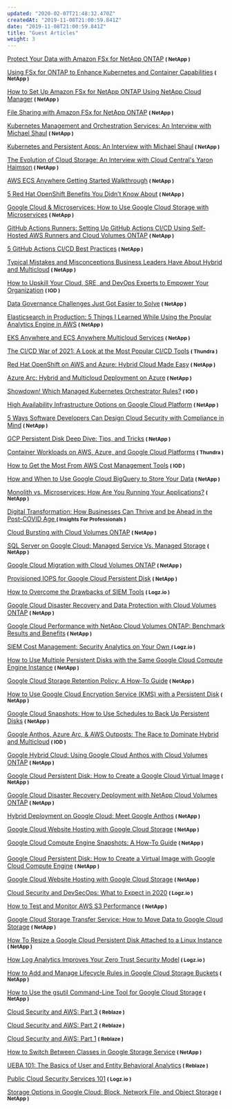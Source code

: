 ```yaml
---
updated: "2020-02-07T21:48:32.470Z"
createdAt: "2019-11-08T21:00:59.841Z"
date: "2019-11-08T21:00:59.841Z"
title: "Guest Articles"
weight: 3
---
```

<style type = "text/css">
.markdown h4 { font-size: 1.1rem !important; }
</style>

<a href="https://cloud.netapp.com/blog/aws-fsxo-blg-protect-your-data-with-amazon-fsx-for-netapp-ontap" target="_blank">Protect Your Data with Amazon FSx for NetApp ONTAP</a><small> **( NetApp )** </small> 

<a href="https://cloud.netapp.com/blog/aws-fsxo-blg-amazon-fsx-for-ontap-for-kubernetes-containers" target="_blank">Using FSx for ONTAP to Enhance Kubernetes and Container Capabilities</a><small> **( NetApp )** </small> 

<a href="https://cloud.netapp.com/blog/aws-fsxo-blg-how-to-set-up-amazon-fsx-for-netapp-ontap-with-cloud-manager" target="_blank">How to Set Up Amazon FSx for NetApp ONTAP Using NetApp Cloud Manager</a><small> **( NetApp )** </small> 

<a href="https://cloud.netapp.com/blog/aws-fsxo-blg-file-sharing-with-amazon-fsx-for-netapp-ontap" target="_blank">File Sharing with Amazon FSx for NetApp ONTAP</a><small> **( NetApp )** </small> 

<a href="https://cloud.netapp.com/blog/cvo-blg-a-closer-look-at-kubernetes-management-orchestration-services" target="_blank">Kubernetes Management and Orchestration Services: An Interview with Michael Shaul</a><small> **( NetApp )** </small> 

<a href="https://cloud.netapp.com/blog/cvo-blg-kubernetes-and-persistent-apps-an-interview-with-michael-shaul" target="_blank">Kubernetes and Persistent Apps: An Interview with Michael Shaul</a><small> **( NetApp )** </small> 

<a href="https://cloud.netapp.com/blog/cvo-blg-meet-the-netapp-cloud-solutions-architectan-interview" target="_blank">The Evolution of Cloud Storage: An Interview with Cloud Central's Yaron Haimson</a><small> **( NetApp )** </small> 

<a href="https://cloud.netapp.com/blog/aws-cvo-blg-ecs-anywhere-getting-started-walkthroug" target="_blank">AWS ECS Anywhere Getting Started Walkthrough</a><small> **( NetApp )** </small> 


<a href="https://cloud.netapp.com/blog/cvo-blg-5-red-hat-openshift-benefits-you-didnt-know-about" target="_blank">5 Red Hat OpenShift Benefits You Didn’t Know About</a><small> **( NetApp )** </small> 

<a href="https://cloud.netapp.com/blog/gcp-cvo-blg-google-cloud-microservices-how-to-guide" target="_blank">Google Cloud & Microservices: How to Use Google Cloud Storage with Microservices</a><small> **( NetApp )** </small> 

<a href="https://cloud.netapp.com/blog/aws-cvo-blg-github-actions-runners-using-aws-and-cloud-volumes-ontap" target="_blank">GitHub Actions Runners: Setting Up GitHub Actions CI/CD Using Self-Hosted AWS Runners and Cloud Volumes ONTAP</a><small> **( NetApp )** </small> 

<a href="https://cloud.netapp.com/blog/cvo-blg-5-github-actions-cicd-best-practices" target="_blank">5 GitHub Actions CI/CD Best Practices</a><small> **( NetApp )** </small> 

<a href="https://cloud.netapp.com/blog/cvo-blg-typical-mistakes-and-misconceptions-about-hybrid-and-multicloud" target="_blank">Typical Mistakes and Misconceptions Business Leaders Have About Hybrid and Multicloud</a><small> **( NetApp )** </small> 

<a href="https://iamondemand.com/blog/how-to-upskill-your-cloud-sre-and-devops-experts-to-empower-your-organization/" target="_blank">How to Upskill Your Cloud, SRE, and DevOps Experts to Empower Your Organization</a><small> **( IOD )** </small> 

<a href="https://cloud.netapp.com/blog/clc-blg-data-governance-challenges-just-got-easier-to-solve" target="_blank">Data Governance Challenges Just Got Easier to Solve</a><small> **( NetApp )** </small> 

<a href="https://cloud.netapp.com/blog/aws-cvo-blg-elasticsearch-in-production-5-things-i-learned-while-using-the-popular-analytics-engine-in-aws" target="_blank">Elasticsearch in Production: 5 Things I Learned While Using the Popular Analytics Engine in AWS</a><small> **( NetApp )** </small> 

<a href="https://cloud.netapp.com/blog/aws-cvo-blg-amazon-eks-anywhere-and-ecs-anywhere-multicloud-services" target="_blank">EKS Anywhere and ECS Anywhere Multicloud Services</a><small> **( NetApp )** </small> 

<a href="https://blog.thundra.io/the-ci/cd-war-of-2021-a-look-at-the-most-popular-technologies" target="_blank">The CI/CD War of 2021: A Look at the Most Popular CI/CD Tools</a><small> **( Thundra )** </small> 

<a href="https://cloud.netapp.com/blog/aws-azure-cvo-blg-red-hat-openshift-on-aws-and-azure-hybrid-cloud" target="_blank">Red Hat OpenShift on AWS and Azure: Hybrid Cloud Made Easy</a><small> **( NetApp )** </small> 

<a href="https://cloud.netapp.com/blog/azure-cvo-blg-azure-arc-hybrid-and-multicloud-deployment-on-azure" target="_blank">Azure Arc: Hybrid and Multicloud Deployment on Azure</a><small> **( NetApp )** </small> 

<a href="https://iamondemand.com/blog/showdown-which-managed-kubernetes-orchestrator-rules/" target="_blank">Showdown! Which Managed Kubernetes Orchestrator Rules?</a><small> **( IOD )** </small> 

<a href="https://cloud.netapp.com/blog/gcp-cvo-blg-high-availability-infrastructure-options-on-google-cloud" target="_blank">High Availability Infrastructure Options on Google Cloud Platform</a><small> **( NetApp )** </small> 

<a href="https://cloud.netapp.com/blog/cds-blg-5-ways-to-design-cloud-security-with-compliance-in-mind" target="_blank">5 Ways Software Developers Can Design Cloud Security with Compliance in Mind</a><small> **( NetApp )** </small> 

<a href="https://cloud.netapp.com/blog/gcp-cvo-blg-gcp-persistent-disk-deep-dive-tips-and-tricks" target="_blank">GCP Persistent Disk Deep Dive: Tips, and Tricks</a><small> **( NetApp )** </small> 

<a href="https://blog.thundra.io/container-workloads-on-aws-azure-and-google-cloud-platforms" target="_blank">Container Workloads on AWS, Azure, and Google Cloud Platforms</a><small> **( Thundra )** </small> 

<a href="https://iamondemand.com/blog/how-to-get-the-most-out-of-the-aws-cost-management-tools/" target="_blank">How to Get the Most From AWS Cost Management Tools</a><small> **( IOD )** </small> 

<a href="https://cloud.netapp.com/blog/gcp-cvo-blg-google-cloud-bigquery-how-to-use-google-cloud-bigquery" target="_blank">How and When to Use Google Cloud BigQuery to Store Your Data</a><small> **( NetApp )** </small> 

<a href="https://cloud.netapp.com/blog/cvo-blg-monolith-vs.-microservices-how-do-you-run-your-applications" target="_blank">Monolith vs. Microservices: How Are You Running Your Applications?</a><small> **( NetApp )** </small> 

<a href="https://www.insightsforprofessionals.com/it/leadership/how-businesses-can-thrive-be-ahead-post-covid" target="_blank">Digital Transformation: How Businesses Can Thrive and be Ahead in the Post-COVID Age </a><small> **( Insights For Professionals )** </small> 

<a href="https://cloud.netapp.com/blog/cvo-blg-cloud-bursting-with-cloud-volumes-ontap" target="_blank">Cloud Bursting with Cloud Volumes ONTAP</a><small> **( NetApp )** </small> 

<a href="https://cloud.netapp.com/blog/gcp-cvo-blg-sql-server-on-google-cloud-two-deployment-options" target="_blank">SQL Server on Google Cloud: Managed Service Vs. Managed Storage</a><small> **( NetApp )** </small> 

<a href="https://cloud.netapp.com/blog/gcp-cvo-blg-gcp-migration-with-cloud-volumes-ontap" target="_blank">Google Cloud Migration with Cloud Volumes ONTAP</a><small> **( NetApp )** </small> 

<a href="https://cloud.netapp.com/blog/gcp-cvo-blg-provisioned-iops-for-google-cloud-persistent-disk" target="_blank">Provisioned IOPS for Google Cloud Persistent Disk</a><small> **( NetApp )** </small> 

<a href="https://logz.io/blog/learn-siem-tools-pitfalls/" target="_blank">How to Overcome the Drawbacks of SIEM Tools</a><small> **( Logz.io )** </small> 

<a href="https://cloud.netapp.com/blog/gcp-cvo-blg-google-cloud-disaster-recovery-and-data-protection-with-cloud-volumes-ontap" target="_blank">Google Cloud Disaster Recovery and Data Protection with Cloud Volumes ONTAP</a><small> **( NetApp )** </small> 

<a href="https://cloud.netapp.com/blog/gcp-cvo-blg-google-cloud-performance-with-cloud-volumes-ontap-benchmark" target="_blank">Google Cloud Performance with NetApp Cloud Volumes ONTAP: Benchmark Results and Benefits</a><small> **( NetApp )** </small> 

<a href="https://logz.io/blog/cost-efficiency-siem-as-a-service-foss/" target="_blank">SIEM Cost Management: Security Analytics on Your Own </a><small> **( Logz.io )** </small> 

<a href="https://cloud.netapp.com/blog/gcp-cvo-blg-using-google-cloud-persistent-disks-with-a-cloud-compute-instance" target="_blank">How to Use Multiple Persistent Disks with the Same Google Cloud Compute Engine Instance</a><small> **( NetApp )** </small> 

<a href="https://cloud.netapp.com/blog/gcp-cvo-blg-google-cloud-storage-retention-policy-a-how-to-guide" target="_blank">Google Cloud Storage Retention Policy: A How-To Guide</a><small> **( NetApp )** </small> 

<a href="https://cloud.netapp.com/blog/gcp-cvo-blg-how-to-use-google-cloud-encryption-with-a-persistent-disk" target="_blank">How to Use Google Cloud Encryption Service (KMS) with a Persistent Disk</a><small> **( NetApp )** </small> 

<a href="https://cloud.netapp.com/blog/gcp-cvo-blg-google-cloud-snapshots-scheduling-back-ups-for-persistent-disks" target="_blank">Google Cloud Snapshots: How to Use Schedules to Back Up Persistent Disks</a><small> **( NetApp )** </small> 

<a href="https://iamondemand.com/blog/google-anthos-azure-arc-aws-outposts-the-race-to-dominate-hybrid-and-multicloud/" target="_blank">Google Anthos, Azure Arc, & AWS Outposts: The Race to Dominate Hybrid and Multicloud</a><small> **( IOD )** </small> 

<a href="https://cloud.netapp.com/blog/gcp-cvo-blg-google-hybrid-cloud-with-anthos-and-cloud-volumes-ontap" target="_blank">Google Hybrid Cloud: Using Google Cloud Anthos with Cloud Volumes ONTAP</a><small> **( NetApp )** </small> 

<a href="https://cloud.netapp.com/blog/google-cloud-persistent-disk-virtual-image-creation-gc-cvo-blg" target="_blank">Google Cloud Persistent Disk: How to Create a Google Cloud Virtual Image</a><small> **( NetApp )** </small> 

<a href="https://cloud.netapp.com/blog/gcp-cvo-blg-dr-in-google-cloud-with-netapp-cloud-volumes-ontap" target="_blank">Google Cloud Disaster Recovery Deployment with NetApp Cloud Volumes ONTAP</a><small> **( NetApp )** </small> 

<a href="https://cloud.netapp.com/blog/hybrid-deployment-with-google-anthos-an-intro-gc-cvo-blg" target="_blank">Hybrid Deployment on Google Cloud: Meet Google Anthos</a><small> **( NetApp )** </small> 

<a href="https://cloud.netapp.com/blog/google-cloud-website-hosting-on-google-cloud-storage-gcp-cvo-blg" target="_blank">Google Cloud Website Hosting with Google Cloud Storage</a><small> **( NetApp )** </small> 

<a href="https://cloud.netapp.com/blog/gcp-google-cloud-compute-engine-snapshot-use-cvo-blg" target="_blank">Google Cloud Compute Engine Snapshots: A How-To Guide</a><small> **( NetApp )** </small> 

####
<a href="https://cloud.netapp.com/blog/google-cloud-persistent-disk-virtual-image-creation-gc-cvo-blg" target="_blank">Google Cloud Persistent Disk: How to Create a Virtual Image with Google Cloud Compute Engine</a><small> **( NetApp )** </small> 

<a href="https://cloud.netapp.com/blog/google-cloud-website-hosting-on-google-cloud-storage-gcp-cvo-blg" target="_blank">Google Cloud Website Hosting with Google Cloud Storage</a><small> **( NetApp )** </small> 

<a href="https://logz.io/blog/cloud-security-siem-devsecops-what-to-expect-in-2020/" target="_blank">Cloud Security and DevSecOps: What to Expect in 2020</a><small> **( Logz.io )** </small>

<a href="https://cloud.netapp.com/blog/aws-s3-performance-tuning-and-monitoring" target="_blank">How to Test and Monitor AWS S3 Performance</a><small> **( NetApp )** </small> 

<a href="https://cloud.netapp.com/blog/cloud-storage-transfer-service-for-google-cloud" target="_blank">Google Cloud Storage Transfer Service: How to Move Data to Google Cloud Storage</a><small> **( NetApp )** </small>

<a href="https://cloud.netapp.com/blog/google-cloud-persistent-disk-how-to-resize-and-use" target="_blank">How To Resize a Google Cloud Persistent Disk Attached to a Linux Instance</a><small> **( NetApp )** </small>

<a href="https://logz.io/blog/how-log-analytics-improves-your-zero-trust-security-model/" target="_blank">How Log Analytics Improves Your Zero Trust Security Model</a><small> **( Logz.io )** </small>

<a href="https://cloud.netapp.com/blog/google-cloud-storage-bucket-lifecycle-rules-how-to-change-them" target="_blank">How to Add and Manage Lifecycle Rules in Google Cloud Storage Buckets</a><small> **( NetApp )** </small>

<a href="https://cloud.netapp.com/blog/gsutil-command-line-control-of-google-cloud-storage" target="_blank">How to Use the gsutil Command-Line Tool for Google Cloud Storage</a><small> **( NetApp )** </small>

<a href="https://www.reblaze.com/blog/cloud-security-and-aws-part3/" target="_blank">Cloud Security and AWS: Part 3</a><small> **( Reblaze )** </small>

<a href="https://www.reblaze.com/blog/cloud-security-and-aws-part2/" target="_blank">Cloud Security and AWS: Part 2</a><small> **( Reblaze )** </small>

<a href="https://www.reblaze.com/blog/cloud-security-and-aws-part1/" target="_blank">Cloud Security and AWS: Part 1</a><small> **( Reblaze )** </small>

<a href="https://cloud.netapp.com/blog/google-storage-service-how-to-switch-google-cloud-storage-class" target="_blank">How to Switch Between Classes in Google Storage Service</a><small> **( NetApp )** </small>

<a href="https://www.reblaze.com/blog/ueba-101-basics-user-entity-behavioral-analytics/" target="_blank">UEBA 101: The Basics of User and Entity Behavioral Analytics</a><small> **( Reblaze )** </small>

<a href="https://logz.io/blog/public-cloud-security-services-101/" target="_blank">Public Cloud Security Services 101</a><small> **( Logz.io )** </small>

<a href="https://cloud.netapp.com/blog/object-storage-block-and-shared-file-storage-in-google-cloud" target="_blank">Storage Options in Google Cloud: Block, Network File, and Object Storage</a><small> **( NetApp )** </small>

